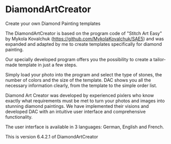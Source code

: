 # DiamondArtCreator
 Create your own Diamond Painting templates

The DiamondArtCreator is based on the program code of "Stitch Art Easy" by Mykola Kovalchuk (https://github.com/MykolaKovalchuk/SAE5) 
and was expanded and adapted by me to create templates specifically for diamond painting.

Our specially developed program offers you the possibility to create a tailor-made template in just a few steps.

Simply load your photo into the program and select the type of stones, the number of colors and the size of the template. 
DAC shows you all the necessary information clearly, from the template to the simple order list.

Diamond Art Creator was developed by experienced pixlers who know exactly what requirements must be met to turn 
your photos and images into stunning diamond paintings. 
We have implemented their visions and developed DAC with an intuitive user interface and comprehensive functionality.

The user interface is available in 3 languages: German, English and French.

This is version 6.4.2.1 of DiamondArtCreator
